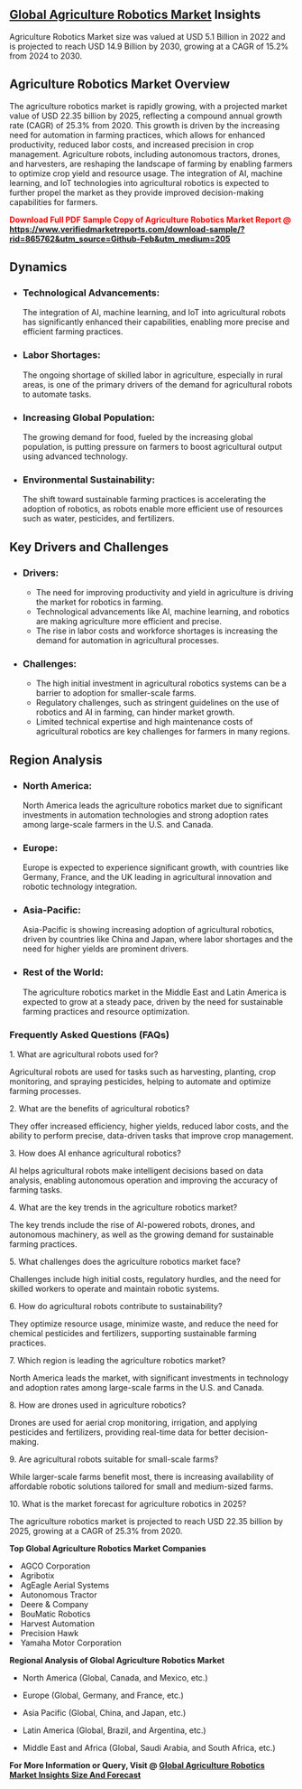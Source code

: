 <h2><a href="https://www.verifiedmarketreports.com/download-sample/?rid=865762&amp;utm_source=Github&amp;utm_medium=205" target="_blank">Global Agriculture Robotics Market</a> Insights</h2><p>Agriculture Robotics Market size was valued at USD 5.1 Billion in 2022 and is projected to reach USD 14.9 Billion by 2030, growing at a CAGR of 15.2% from 2024 to 2030.</p><p> <h2>Agriculture Robotics Market Overview</h2> <p>The agriculture robotics market is rapidly growing, with a projected market value of USD 22.35 billion by 2025, reflecting a compound annual growth rate (CAGR) of 25.3% from 2020. This growth is driven by the increasing need for automation in farming practices, which allows for enhanced productivity, reduced labor costs, and increased precision in crop management. Agriculture robots, including autonomous tractors, drones, and harvesters, are reshaping the landscape of farming by enabling farmers to optimize crop yield and resource usage. The integration of AI, machine learning, and IoT technologies into agricultural robotics is expected to further propel the market as they provide improved decision-making capabilities for farmers.</p> <p><strong><p><span class=""><span style="color: #ff0000;"><strong>Download Full PDF Sample Copy of Agriculture Robotics Market Report</strong> @ </span><a href="https://www.verifiedmarketreports.com/download-sample/?rid=865762&amp;utm_source=Github-Feb&amp;utm_medium=205" target="_blank">https://www.verifiedmarketreports.com/download-sample/?rid=865762&amp;utm_source=Github-Feb&amp;utm_medium=205</a></span></p></strong></p> <h2>Dynamics</h2> <ul> <li><h3>Technological Advancements:</h3> The integration of AI, machine learning, and IoT into agricultural robots has significantly enhanced their capabilities, enabling more precise and efficient farming practices.</li> <li><h3>Labor Shortages:</h3> The ongoing shortage of skilled labor in agriculture, especially in rural areas, is one of the primary drivers of the demand for agricultural robots to automate tasks.</li> <li><h3>Increasing Global Population:</h3> The growing demand for food, fueled by the increasing global population, is putting pressure on farmers to boost agricultural output using advanced technology.</li> <li><h3>Environmental Sustainability:</h3> The shift toward sustainable farming practices is accelerating the adoption of robotics, as robots enable more efficient use of resources such as water, pesticides, and fertilizers.</li> </ul> <h2>Key Drivers and Challenges</h2> <ul> <li><h3>Drivers:</h3> <ul> <li>The need for improving productivity and yield in agriculture is driving the market for robotics in farming.</li> <li>Technological advancements like AI, machine learning, and robotics are making agriculture more efficient and precise.</li> <li>The rise in labor costs and workforce shortages is increasing the demand for automation in agricultural processes.</li> </ul> </li> <li><h3>Challenges:</h3> <ul> <li>The high initial investment in agricultural robotics systems can be a barrier to adoption for smaller-scale farms.</li> <li>Regulatory challenges, such as stringent guidelines on the use of robotics and AI in farming, can hinder market growth.</li> <li>Limited technical expertise and high maintenance costs of agricultural robotics are key challenges for farmers in many regions.</li> </ul> </li> </ul> <h2>Region Analysis</h2> <ul> <li><h3>North America:</h3> North America leads the agriculture robotics market due to significant investments in automation technologies and strong adoption rates among large-scale farmers in the U.S. and Canada.</li> <li><h3>Europe:</h3> Europe is expected to experience significant growth, with countries like Germany, France, and the UK leading in agricultural innovation and robotic technology integration.</li> <li><h3>Asia-Pacific:</h3> Asia-Pacific is showing increasing adoption of agricultural robotics, driven by countries like China and Japan, where labor shortages and the need for higher yields are prominent drivers.</li> <li><h3>Rest of the World:</h3> The agriculture robotics market in the Middle East and Latin America is expected to grow at a steady pace, driven by the need for sustainable farming practices and resource optimization.</li> </ul> <h3>Frequently Asked Questions (FAQs)</h3> <p>1. What are agricultural robots used for?</p> <p>Agricultural robots are used for tasks such as harvesting, planting, crop monitoring, and spraying pesticides, helping to automate and optimize farming processes.</p> <p>2. What are the benefits of agricultural robotics?</p> <p>They offer increased efficiency, higher yields, reduced labor costs, and the ability to perform precise, data-driven tasks that improve crop management.</p> <p>3. How does AI enhance agricultural robotics?</p> <p>AI helps agricultural robots make intelligent decisions based on data analysis, enabling autonomous operation and improving the accuracy of farming tasks.</p> <p>4. What are the key trends in the agriculture robotics market?</p> <p>The key trends include the rise of AI-powered robots, drones, and autonomous machinery, as well as the growing demand for sustainable farming practices.</p> <p>5. What challenges does the agriculture robotics market face?</p> <p>Challenges include high initial costs, regulatory hurdles, and the need for skilled workers to operate and maintain robotic systems.</p> <p>6. How do agricultural robots contribute to sustainability?</p> <p>They optimize resource usage, minimize waste, and reduce the need for chemical pesticides and fertilizers, supporting sustainable farming practices.</p> <p>7. Which region is leading the agriculture robotics market?</p> <p>North America leads the market, with significant investments in technology and adoption rates among large-scale farms in the U.S. and Canada.</p> <p>8. How are drones used in agriculture robotics?</p> <p>Drones are used for aerial crop monitoring, irrigation, and applying pesticides and fertilizers, providing real-time data for better decision-making.</p> <p>9. Are agricultural robots suitable for small-scale farms?</p> <p>While larger-scale farms benefit most, there is increasing availability of affordable robotic solutions tailored for small and medium-sized farms.</p> <p>10. What is the market forecast for agriculture robotics in 2025?</p> <p>The agriculture robotics market is projected to reach USD 22.35 billion by 2025, growing at a CAGR of 25.3% from 2020.</p> </p><p><strong>Top Global Agriculture Robotics Market Companies</strong></p><div data-test-id=""><p><li>AGCO Corporation</li><li> Agribotix</li><li> AgEagle Aerial Systems</li><li> Autonomous Tractor</li><li> Deere & Company</li><li> BouMatic Robotics</li><li> Harvest Automation</li><li> Precision Hawk</li><li> Yamaha Motor Corporation</li></p><div><strong>Regional Analysis of&nbsp;Global Agriculture Robotics Market</strong></div><ul><li dir="ltr"><p dir="ltr">North America&nbsp;(Global, Canada, and Mexico, etc.)</p></li><li dir="ltr"><p dir="ltr">Europe (Global, Germany, and France, etc.)</p></li><li dir="ltr"><p dir="ltr">Asia Pacific&nbsp;(Global, China, and Japan, etc.)</p></li><li dir="ltr"><p dir="ltr">Latin America&nbsp;(Global, Brazil, and Argentina, etc.)</p></li><li dir="ltr">Middle East and Africa&nbsp;(Global, Saudi Arabia, and South Africa, etc.)</li></ul><p><strong>For More Information or Query, Visit @&nbsp;</strong><strong><a href="https://www.verifiedmarketreports.com/product/agriculture-robotics-market/?utm_source=Github&amp;utm_medium=205" target="_blank">Global Agriculture Robotics Market Insights Size And Forecast</a></strong></p></div>
